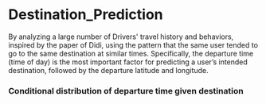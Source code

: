 # Destination_Prediction

By analyzing a large number of Drivers' travel history and behaviors, inspired by the paper of Didi, using the pattern that the same user tended to go to the same destination at similar times. Specifically, the departure time (time of day) is the most important factor for predicting a user’s intended destination, followed by the departure latitude and longitude.

### Conditional distribution of departure time given destination
